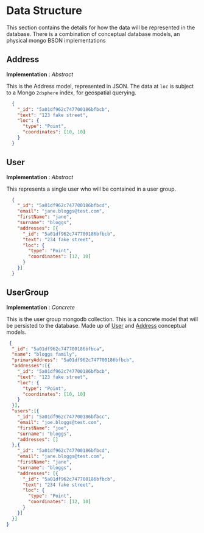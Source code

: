 # Data Structure

This section contains the details for how the data will be represented in the database. There is a combination of conceptual database models, an physical mongo BSON implementations
  ## Address

__Implementation__ : _Abstract_

This is the Address model, represented in JSON. 
The data at `loc` is subject to a Mongo `2dsphere` index, for geospatial querying.
```json
  {
    "_id": "5a01df962c747700186bfbcb",
    "text": "123 fake street",
    "loc": {
      "type": "Point",
      "coordinates": [10, 10]
    }
  }
```
  ## User

__Implementation__ : _Abstract_

This represents a single user who will be contained in a user group. 

```json
  {
    "_id": "5a01df962c747700186bfbcd",
    "email": "jane.bloggs@test.com",
    "firstName": "jane",
    "surname": "bloggs",
    "addresses": [{
      "_id": "5a01df962c747700186bfbcb",
      "text": "234 fake street",
      "loc": {
        "type": "Point",
        "coordinates": [12, 10]
      }
    }]
  }
```
  
## UserGroup

 __Implementation__ : _Concrete_

This is the user group mongodb collection. This is a concrete model that will be persisted to the database. Made up of [User]() and [Address]() conceptual models.
```json
 {
  "_id": "5a01df962c747700186bfbca",
  "name": "bloggs family",
  "primaryAddress": "5a01df962c747700186bfbcb",
  "addresses":[{
    "_id": "5a01df962c747700186bfbcb",
    "text": "123 fake street",
    "loc": {
      "type": "Point",
      "coordinates": [10, 10]
    }
  }],
  "users":[{
    "_id": "5a01df962c747700186bfbcc",
    "email": "joe.bloggs@test.com",
    "firstName": "joe",
    "surname": "bloggs",
    "addresses": []
  },{
    "_id": "5a01df962c747700186bfbcd",
    "email": "jane.bloggs@test.com",
    "firstName": "jane",
    "surname": "bloggs",
    "addresses": [{
      "_id": "5a01df962c747700186bfbcb",
      "text": "234 fake street",
      "loc": {
        "type": "Point",
        "coordinates": [12, 10]
      }
    }]
  }]
}
```
